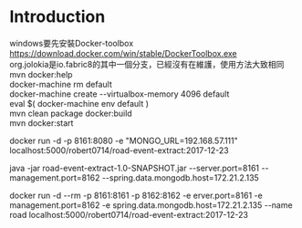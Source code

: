 # Introduction
windows要先安裝Docker-toolbox <br/>
https://download.docker.com/win/stable/DockerToolbox.exe<br/>
org.jolokia是io.fabric8的其中一個分支，已經沒有在維護，使用方法大致相同
mvn docker:help <br/>
docker-machine rm default <br/>
docker-machine create  --virtualbox-memory 4096 default <br/>
eval $( docker-machine env  default ) <br/>
mvn clean package docker:build <br/>
mvn docker:start <br/>

docker run -d  -p 8161:8080     -e "MONGO_URL=192.168.57.111"     localhost:5000/robert0714/road-event-extract:2017-12-23 <br/>

 java -jar road-event-extract-1.0-SNAPSHOT.jar  --server.port=8161 --management.port=8162  --spring.data.mongodb.host=172.21.2.135
 <br/>
 
 
docker run -d --rm  -p 8161:8161  -p 8162:8162   -e erver.port=8161 -e management.port=8162 -e spring.data.mongodb.host=172.21.2.135  --name road   localhost:5000/robert0714/road-event-extract:2017-12-23  <br/>